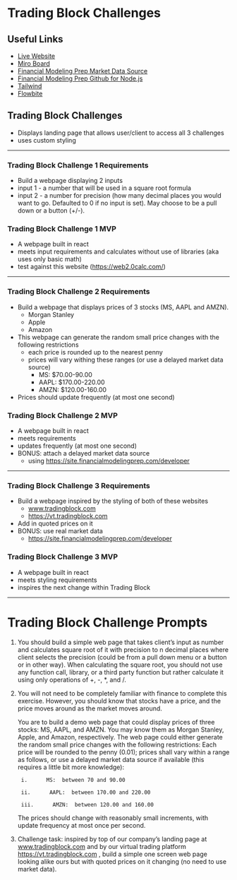 # Trading Block Challenges

## Useful Links
* [Live Website](https://trading-block-challenges-2d51bd1413ca.herokuapp.com/)
* [Miro Board](https://miro.com/app/board/uXjVNEHOQ70=/)
* [Financial Modeling Prep Market Data Source](https://site.financialmodelingprep.com/developer)
* [Financial Modeling Prep Github for Node.js](https://github.com/patelneel55/financialmodelingprep)
* [Tailwind](https://tailwindui.com/documentation)
* [Flowbite](https://flowbite.com/docs/getting-started/introduction/)

## Trading Block Challenges
* Displays landing page that allows user/client to access all 3 challenges
* uses custom styling


---


### Trading Block Challenge 1 Requirements
* Build a webpage displaying 2 inputs
* input 1 - a number that will be used in a square root formula
* input 2 - a number for precision (how many decimal places you would want to go. Defaulted to 0 if no input is set). May choose to be a pull down or a button (+/-).

### Trading Block Challenge 1 MVP
* A webpage built in react
* meets input requirements and calculates without use of libraries (aka uses only basic math)
* test against this website (https://web2.0calc.com/)


---


### Trading Block Challenge 2 Requirements
* Build a webpage that displays prices of 3 stocks (MS, AAPL and AMZN).
    * Morgan Stanley
    * Apple
    * Amazon
* This webpage can generate the random small price changes with the following restrictions
    * each price is rounded up to the nearest penny
    * prices will vary withing these ranges (or use a delayed market data source)
        * MS:    $70.00-90.00
        * AAPL:  $170.00-220.00 
        * AMZN:  $120.00-160.00
* Prices should update frequently (at most one second)

### Trading Block Challenge 2 MVP
* A webpage built in react
* meets requirements
* updates frequently (at most one second)
* BONUS: attach a delayed market data source
    * using https://site.financialmodelingprep.com/developer


---


### Trading Block Challenge 3 Requirements
* Build a webpage inspired by the styling of both of these websites
    * www.tradingblock.com
    * https://vt.tradingblock.com
* Add in quoted prices on it
* BONUS: use real market data
    * https://site.financialmodelingprep.com/developer


### Trading Block Challenge 3 MVP
* A webpage built in react
* meets styling requirements
* inspires the next change within Trading Block


---

# Trading Block Challenge Prompts

1. You should build a simple web page that takes client’s input as number and calculates square root of it with precision to n decimal places where client selects the precision (could be from a pull down menu or a button or in other way).  When calculating the square root, you should not use any function call, library, or a third party function but rather calculate it using only operations of +, -, *, and /. 
 

2. You will not need to be completely familiar with finance to complete this exercise.  However, you should know that stocks have a price, and the price moves around as the market moves around. 
 

    You are to build a demo web page that could display prices of three stocks:  MS, AAPL, and AMZN.  You may know them as Morgan Stanley, Apple, and Amazon, respectively.  The web page could either generate the random small price changes with the following restrictions: Each price will be rounded to the penny (0.01); prices shall vary within a range as follows, or use a delayed market data source if available (this requires a little bit more knowledge):

        i.      MS:  between 70 and 90.00

        ii.      AAPL:  between 170.00 and 220.00

        iii.      AMZN:  between 120.00 and 160.00

    The prices should change with reasonably small increments, with update frequency at most once per second. 

3. Challenge task: inspired by top of our company’s landing page at www.tradingblock.com and by our virtual trading platform https://vt.tradingblock.com , build  a simple one screen web page looking alike ours but with quoted prices on it changing (no need to use market data). 
